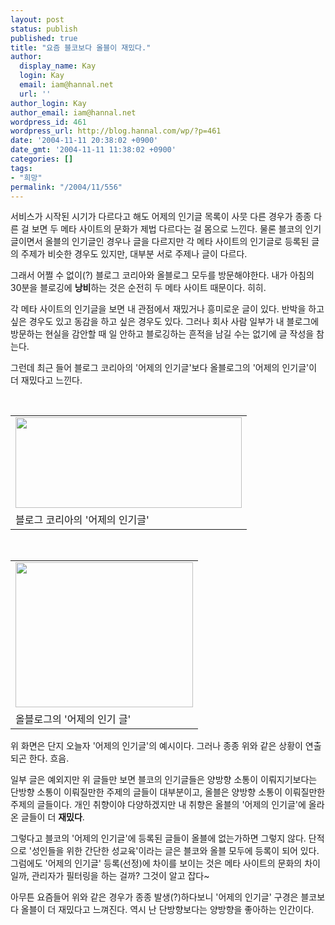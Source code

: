 ```yaml
---
layout: post
status: publish
published: true
title: "요즘 블코보다 올블이 재밌다."
author:
  display_name: Kay
  login: Kay
  email: iam@hannal.net
  url: ''
author_login: Kay
author_email: iam@hannal.net
wordpress_id: 461
wordpress_url: http://blog.hannal.com/wp/?p=461
date: '2004-11-11 20:38:02 +0900'
date_gmt: '2004-11-11 11:38:02 +0900'
categories: []
tags:
- "희망"
permalink: "/2004/11/556"
---
```

<p>서비스가 시작된 시기가 다르다고 해도 어제의 인기글 목록이 사뭇 다른 경우가 종종 다른 걸 보면 두 메타 사이트의 문화가 제법 다르다는 걸 몸으로 느낀다. 물론 블코의 인기글이면서 올블의 인기글인 경우나 글을 다르지만 각 메타 사이트의 인기글로 등록된 글의 주제가 비슷한 경우도 있지만, 대부분 서로 주제나 글이 다르다. </p>
<p>그래서 어쩔 수 없이(?) 블로그 코리아와 올블로그 모두를 방문해야한다. 내가 아침의 30분을 블로깅에 <b>낭비</b>하는 것은 순전히 두 메타 사이트 때문이다. 히히.</p>
<p>각 메타 사이트의 인기글을 보면 내 관점에서 재밌거나 흥미로운 글이 있다. 반박을 하고 싶은 경우도 있고 동감을 하고 싶은 경우도 있다. 그러나 회사 사람 일부가 내 블로그에 방문하는 현실을 감안할 때 일 안하고 블로깅하는 흔적을 남길 수는 없기에 글 작성을 참는다.</p>
<p>그런데 최근 들어 블로그 코리아의 '어제의 인기글'보다 올블로그의 '어제의 인기글'이 더 재밌다고 느낀다.</p>
<p><center><br />
<table>
<tr>
<td><center><img src="http://blog.hannal.com/tt-attach/1111/041111102958897936/496846.gif" width="362" height="145"></center></td>
</tr>
<tr>
<td class="centerphoto"> 블로그 코리아의 '어제의 인기글'</td>
</tr>
</table>
<p></center></p>
<p><center><br />
<table>
<tr>
<td><center><img src="http://blog.hannal.com/tt-attach/1111/041111102958897936/188002.gif" width="284" height="232"></center></td>
</tr>
<tr>
<td class="centerphoto"> 올블로그의 '어제의 인기 글'</td>
</tr>
</table>
<p></center></p>
<p>위 화면은 단지 오늘자 '어제의 인기글'의 예시이다. 그러나 종종 위와 같은 상황이 연출되곤 한다. 흐음.</p>
<p>일부 글은 예외지만 위 글들만 보면 블코의 인기글들은 양방향 소통이 이뤄지기보다는 단방향 소통이 이뤄질만한 주제의 글들이 대부분이고, 올블은 양방향 소통이 이뤄질만한 주제의 글들이다. 개인 취향이야 다양하겠지만 내 취향은 올블의 '어제의 인기글'에 올라온 글들이 더 <b>재밌다</b>.</p>
<p>그렇다고 블코의 '어제의 인기글'에 등록된 글들이 올블에 없는가하면 그렇지 않다. 단적으로 '성인들을 위한 간단한 성교육'이라는 글은 블코와 올블 모두에 등록이 되어 있다. 그럼에도 '어제의 인기글' 등록(선정)에 차이를 보이는 것은 메타 사이트의 문화의 차이일까, 관리자가 필터링을 하는 걸까? 그것이 알고 잡다~</p>
<p>아무튼 요즘들어 위와 같은 경우가 종종 발생(?)하다보니 '어제의 인기글' 구경은 블코보다 올블이 더 재밌다고 느껴진다. 역시 난 단방향보다는 양방향을 좋아하는 인간이다.</p>
